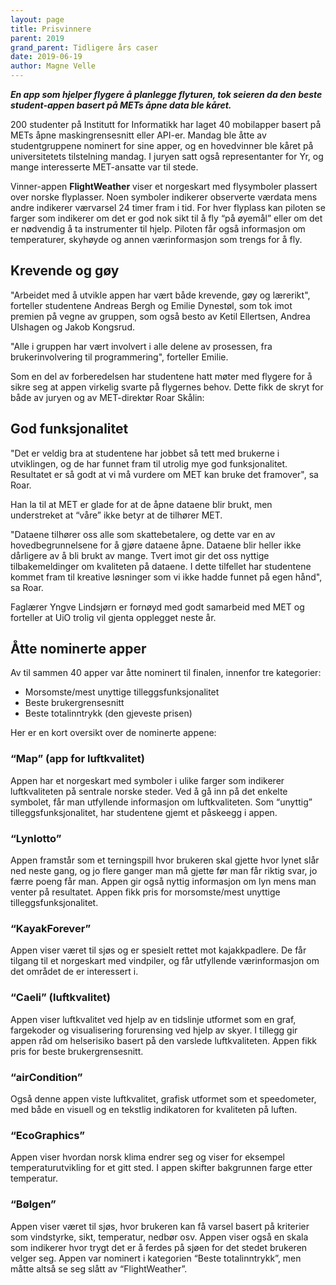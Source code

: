```yaml
---
layout: page
title: Prisvinnere
parent: 2019
grand_parent: Tidligere års caser
date: 2019-06-19
author: Magne Velle
---
```


***En app som hjelper flygere å planlegge flyturen, tok seieren da den beste
student-appen basert på METs åpne data ble kåret.***

200 studenter på Institutt for Informatikk har laget 40 mobilapper basert på
METs åpne maskingrensesnitt eller API-er. Mandag ble åtte av studentgruppene
nominert for sine apper, og en hovedvinner ble kåret på universitetets
tilstelning mandag. I juryen satt også representanter for Yr, og mange
interesserte MET-ansatte var til stede.

Vinner-appen **FlightWeather** viser et norgeskart med flysymboler plassert over
norske flyplasser. Noen symboler indikerer observerte værdata mens andre
indikerer værvarsel 24 timer fram i tid. For hver flyplass kan piloten se farger
som indikerer om det er god nok sikt til å fly “på øyemål” eller om det er
nødvendig å ta instrumenter til hjelp. Piloten får også informasjon om
temperaturer, skyhøyde og annen værinformasjon som trengs for å fly.

## Krevende og gøy

"Arbeidet med å utvikle appen har vært både krevende, gøy og lærerikt", forteller
studentene Andreas Bergh og Emilie Dynestøl, som tok imot premien på vegne av
gruppen, som også besto av Ketil Ellertsen, Andrea Ulshagen og Jakob Kongsrud.

"Alle i gruppen har vært involvert i alle delene av prosessen, fra
brukerinvolvering til programmering", forteller Emilie.

Som en del av forberedelsen har studentene hatt møter med flygere for å sikre
seg at appen virkelig svarte på flygernes behov. Dette fikk de skryt for både av
juryen og av MET-direktør Roar Skålin:

## God funksjonalitet

"Det er veldig bra at studentene har jobbet så tett med brukerne i utviklingen,
og de har funnet fram til utrolig mye god funksjonalitet. Resultatet er så
godt at vi må vurdere om MET kan bruke det framover", sa Roar.

Han la til at MET er glade for at de åpne dataene blir brukt, men understreket
at “våre” ikke betyr at de tilhører MET.

"Dataene tilhører oss alle som skattebetalere, og dette var en av
hovedbegrunnelsene for å gjøre dataene åpne. Dataene blir heller ikke
dårligere av å bli brukt av mange. Tvert imot gir det oss nyttige
tilbakemeldinger om kvaliteten på dataene. I dette tilfellet har studentene
kommet fram til kreative løsninger som vi ikke hadde funnet på egen hånd", sa
Roar.

Faglærer Yngve Lindsjørn er fornøyd med godt samarbeid med MET og forteller at
UiO trolig vil gjenta opplegget neste år.

## Åtte nominerte apper

Av til sammen 40 apper var åtte nominert til finalen, innenfor tre kategorier:

- Morsomste/mest unyttige tilleggsfunksjonalitet
- Beste brukergrensesnitt
- Beste totalinntrykk (den gjeveste prisen)

Her er en kort oversikt over de nominerte appene:

### “Map” (app for luftkvalitet)

Appen har et norgeskart med symboler i ulike farger som indikerer luftkvaliteten
på sentrale norske steder. Ved å gå inn på det enkelte symbolet, får man
utfyllende informasjon om luftkvaliteten. Som “unyttig” tilleggsfunksjonalitet,
har studentene gjemt et påskeegg i appen.

### “Lynlotto”

Appen framstår som et terningspill hvor brukeren skal gjette hvor lynet slår ned
neste gang, og jo flere ganger man må gjette før man får riktig svar, jo færre
poeng får man. Appen gir også nyttig informasjon om lyn mens man venter på
resultatet. Appen fikk pris for morsomste/mest unyttige tilleggsfunksjonalitet.

### “KayakForever”

Appen viser været til sjøs og er spesielt rettet mot kajakkpadlere. De får
tilgang til et norgeskart med vindpiler, og får utfyllende værinformasjon om det
området de er interessert i.

### “Caeli” (luftkvalitet)

Appen viser luftkvalitet ved hjelp av en tidslinje utformet som en graf,
fargekoder og visualisering forurensing ved hjelp av skyer. I tillegg gir appen
råd om helserisiko basert på den varslede luftkvaliteten. Appen fikk pris for
beste brukergrensesnitt.

### “airCondition”

Også denne appen viste luftkvalitet, grafisk utformet som et speedometer, med
både en visuell og en tekstlig indikatoren for kvaliteten på luften.

### “EcoGraphics”

Appen viser hvordan norsk klima endrer seg og viser for eksempel
temperaturutvikling for et gitt sted. I appen skifter bakgrunnen farge etter
temperatur.

### “Bølgen”

Appen viser været til sjøs, hvor brukeren kan få varsel basert på kriterier som
vindstyrke, sikt, temperatur, nedbør osv. Appen viser også en skala som
indikerer hvor trygt det er å ferdes på sjøen for det stedet brukeren velger
seg. Appen var nominert i kategorien “Beste totalinntrykk”, men måtte altså se
seg slått av “FlightWeather”.
